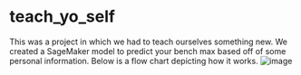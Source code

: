 # teach_yo_self
This was a project in which we had to teach ourselves something new. We created a SageMaker model to predict your bench max based off of some personal information. Below is a flow chart depicting how it works. 
![image](https://user-images.githubusercontent.com/112910116/233141201-c58e0b44-76a5-4301-a887-17904d648738.png)
